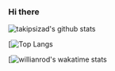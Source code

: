 ### Hi there 


![takipsizad's github stats](https://github-readme-stats.vercel.app/api?username=takipsizad&show_icons=true&theme=radical) 



[![Top Langs](https://github-readme-stats.vercel.app/api/top-langs/?username=takipsizad)



[![willianrod's wakatime stats](https://github-readme-stats.vercel.app/api/wakatime?username=takipsizad)

